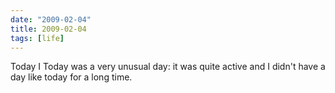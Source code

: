 ```yaml
---
date: "2009-02-04"
title: 2009-02-04
tags: [life]
---
```

Today I Today was a very unusual day: it was quite active and I
didn't have a day like today for a long time.


